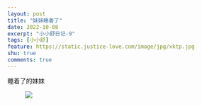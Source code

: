 ```yaml
---
layout: post
title: "妹妹睡着了"
date: 2022-10-08
excerpt: "小小舒日记-9"
tags: [小小舒]
feature: https://static.justice-love.com/image/jpg/xktp.jpg
shu: true
comments: true
---
```

睡着了的妹妹
<figure>
    <img src="{{ site.staticUrl }}/xiaoxiaoshu/image/xiaoxiaoshushuijiaozhao.jpeg" />
</figure>
